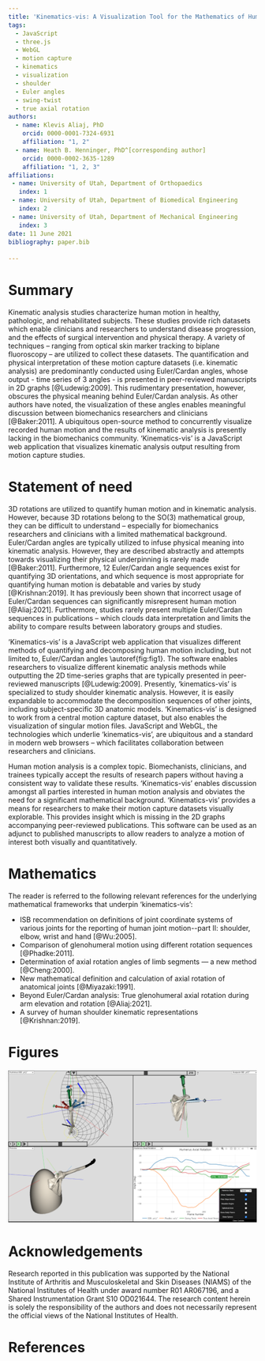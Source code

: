 ```yaml
---
title: 'Kinematics-vis: A Visualization Tool for the Mathematics of Human Motion'
tags:
  - JavaScript
  - three.js
  - WebGL
  - motion capture
  - kinematics
  - visualization
  - shoulder
  - Euler angles
  - swing-twist
  - true axial rotation
authors:
  - name: Klevis Aliaj, PhD
    orcid: 0000-0001-7324-6931
    affiliation: "1, 2"
  - name: Heath B. Henninger, PhD^[corresponding author]
    orcid: 0000-0002-3635-1289
    affiliation: "1, 2, 3"
affiliations:
 - name: University of Utah, Department of Orthopaedics
   index: 1
 - name: University of Utah, Department of Biomedical Engineering
   index: 2
 - name: University of Utah, Department of Mechanical Engineering
   index: 3
date: 11 June 2021
bibliography: paper.bib

---
```


# Summary

Kinematic analysis studies characterize human motion in healthy, pathologic, and rehabilitated subjects. These studies provide rich datasets which enable clinicians and researchers to understand disease progression, and the effects of surgical intervention and physical therapy. A variety of techniques – ranging from optical skin marker tracking to biplane fluoroscopy – are utilized to collect these datasets. The quantification and physical interpretation of these motion capture datasets (i.e. kinematic analysis) are predominantly conducted using Euler/Cardan angles, whose output - time series of 3 angles - is presented in peer-reviewed manuscripts in 2D graphs [@Ludewig:2009]. This rudimentary presentation, however, obscures the physical meaning behind Euler/Cardan analysis. As other authors have noted, the visualization of these angles enables meaningful discussion between biomechanics researchers and clinicians [@Baker:2011].  A ubiquitous open-source method to concurrently visualize recorded human motion and the results of kinematic analysis is presently lacking in the biomechanics community. ‘Kinematics-vis’ is a JavaScript web application that visualizes kinematic analysis output resulting from motion capture studies.


# Statement of need

3D rotations are utilized to quantify human motion and in kinematic analysis. However, because 3D rotations belong to the SO(3) mathematical group, they can be difficult to understand – especially for biomechanics researchers and clinicians with a limited mathematical background. Euler/Cardan angles are typically utilized to infuse physical meaning into kinematic analysis. However, they are described abstractly and attempts towards visualizing their physical underpinning is rarely made [@Baker:2011]. Furthermore, 12 Euler/Cardan angle sequences exist for quantifying 3D orientations, and which sequence is most appropriate for quantifying human motion is debatable and varies by study [@Krishnan:2019]. It has previously been shown that incorrect usage of Euler/Cardan sequences can significantly misrepresent human motion [@Aliaj:2021]. Furthermore, studies rarely present multiple Euler/Cardan sequences in publications – which clouds data interpretation and limits the ability to compare results between laboratory groups and studies.

‘Kinematics-vis’ is a JavaScript web application that visualizes different methods of quantifying and decomposing human motion including, but not limited to, Euler/Cardan angles \autoref{fig:fig1}. The software enables researchers to visualize different kinematic analysis methods while outputting the 2D time-series graphs that are typically presented in peer-reviewed manuscripts [@Ludewig:2009]. Presently, ‘kinematics-vis’ is specialized to study shoulder kinematic analysis. However, it is easily expandable to accommodate the decomposition sequences of other joints, including subject-specific 3D anatomic models. ‘Kinematics-vis’ is designed to work from a central motion capture dataset, but also enables the visualization of singular motion files. JavaScript and WebGL, the technologies which underlie ‘kinematics-vis’, are ubiquitous and a standard in modern web browsers – which facilitates collaboration between researchers and clinicians.

Human motion analysis is a complex topic. Biomechanists, clinicians, and trainees typically accept the results of research papers without having a consistent way to validate these results. ‘Kinematics-vis’ enables discussion amongst all parties interested in human motion analysis and obviates the need for a significant mathematical background. ‘Kinematics-vis’ provides a means for researchers to make their motion capture datasets visually explorable.  This provides insight which is missing in the 2D graphs accompanying peer-reviewed publications. This software can be used as an adjunct to published manuscripts to allow readers to analyze a motion of interest both visually and quantitatively. 

# Mathematics

The reader is referred to the following relevant references for the underlying mathematical frameworks that underpin ‘kinematics-vis’: 

* ISB recommendation on definitions of joint coordinate systems of various joints for the reporting of human joint motion--part II: shoulder, elbow, wrist and hand [@Wu:2005].
* Comparison of glenohumeral motion using different rotation sequences [@Phadke:2011].
* Determination of axial rotation angles of limb segments — a new method [@Cheng:2000]. 
* New mathematical definition and calculation of axial rotation of anatomical joints [@Miyazaki:1991].
* Beyond Euler/Cardan analysis: True glenohumeral axial rotation during arm elevation and rotation [@Aliaj:2021].
* A survey of human shoulder kinematic representations [@Krishnan:2019].

# Figures

![Example display of a shoulder motion analyzed using kinematics-vis. Arm elevation is shown with the humerus motion decomposed using the International Society of Biomechanics (ISB) yx’y’’ sequence (top left) and scapular motion decomposed using the ISB yx’z’’ sequence (top right). The 3D \“Preview\” view (bottom left) visualizes the simultaneous motion of the humerus and scapula. The 2D kinematic curves typically presented in peer-reviewed articles are also presented (bottom right). \label{fig:fig1}](fig1.png)

# Acknowledgements

Research reported in this publication was supported by the National Institute of Arthritis and Musculoskeletal and Skin Diseases (NIAMS) of the National Institutes of Health under award number R01 AR067196, and a Shared Instrumentation Grant S10 OD021644. The research content herein is solely the responsibility of the authors and does not necessarily represent the official views of the National Institutes of Health.

# References
